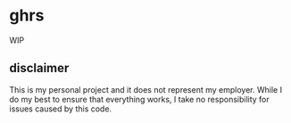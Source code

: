 # ghrs

WIP

## disclaimer

This is my personal project and it does not represent my employer. While I do my best to ensure that everything works, I take no responsibility for issues caused by this code.